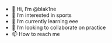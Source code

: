 - 👋 Hi, I’m @blak1ne
- 👀 I’m interested in sports
- 🌱 I’m currently learning eee
- 💞️ I’m looking to collaborate on practice
- 📫 How to reach me 

<!---
blak1ne/blak1ne is a ✨ special ✨ repository because its `README.md` (this file) appears on your GitHub profile.
You can click the Preview link to take a look at your changes.
--->
